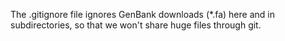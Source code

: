 The .gitignore file ignores GenBank downloads (*.fa) here and in 
subdirectories, so that we won't share huge files through git.

